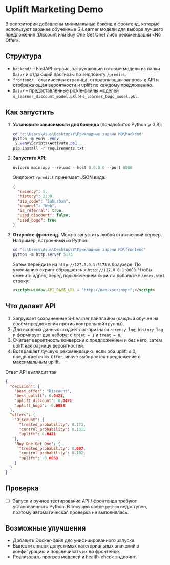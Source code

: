 # Uplift Marketing Demo

В репозитории добавлены минимальные бэкенд и фронтенд, которые используют заранее обученные S-Learner модели для выбора лучшего предложения (Discount или Buy One Get One) либо рекомендации «No Offer».

## Структура

- `backend/` – FastAPI‑сервис, загружающий готовые модели из папки `Data/` и отдающий прогнозы по эндпоинту `/predict`.
- `frontend/` – статическая страница, отправляющая запросы к API и отображающая вероятности и uplift по каждому предложению.
- `Data/` – предоставленные pickle‑файлы моделей `s_learner_discount_model.pkl` и `s_learner_bogo_model.pkl`.

## Как запустить

1. **Установите зависимости для бэкенда** (понадобится Python ⩾ 3.9):

   ```powershell
   cd "c:\Users\Asus\Desktop\У\Прикладные задачи МО\backend"
   python -m venv .venv
   .\.venv\Scripts\Activate.ps1
   pip install -r requirements.txt
   ```

2. **Запустите API**:

   ```powershell
   uvicorn main:app --reload --host 0.0.0.0 --port 8000
   ```

   Эндпоинт `/predict` принимает JSON вида:

   ```json
   {
     "recency": 5,
     "history": 2300,
     "zip_code": "Suburban",
     "channel": "Web",
     "is_referral": true,
     "used_discount": false,
     "used_bogo": true
   }
   ```

3. **Откройте фронтенд**. Можно запустить любой статический сервер. Например, встроенный из Python:

   ```powershell
   cd "c:\Users\Asus\Desktop\У\Прикладные задачи МО\frontend"
   python -m http.server 5173
   ```

   Затем перейдите на `http://127.0.0.1:5173` в браузере. По умолчанию скрипт обращается к `http://127.0.0.1:8000`. Чтобы сменить адрес, перед подключением скрипта добавьте в `index.html` строку:

   ```html
   <script>window.API_BASE_URL = "http://ваш-хост:порт";</script>
   ```

## Что делает API

1. Загружает сохранённые S-Learner пайплайны (каждый обучен на своём предложении против контрольной группы).
2. Для входных данных создаёт лог-признаки `recency_log`, `history_log` и формирует два набора: с `treat = 1` и `treat = 0`.
3. Считает вероятность конверсии с предложением и без него, затем uplift как разницу вероятностей.
4. Возвращает лучшую рекомендацию: если оба uplift ≤ 0, предлагается `No Offer`, иначе выбирается предложение с максимальным uplift.

Ответ API выглядит так:

```json
{
  "decision": {
    "best_offer": "Discount",
    "best_uplift": 0.0421,
    "uplift_discount": 0.0421,
    "uplift_bogo": -0.0053
  },
  "offers": {
    "Discount": {
      "treated_probability": 0.173,
      "control_probability": 0.131,
      "uplift": 0.0421
    },
    "Buy One Get One": {
      "treated_probability": 0.097,
      "control_probability": 0.102,
      "uplift": -0.0053
    }
  }
}
```

## Проверка

- [ ] Запуск и ручное тестирование API / фронтенда требуют установленного Python. В текущей среде `python` недоступен, поэтому автоматическая проверка не выполнялась.

## Возможные улучшения

- Добавить Docker-файл для унифицированного запуска.
- Вынести список допустимых категориальных значений в конфигурацию и подсвечивать их во фронтенде.
- Реализовать прогрев моделей и health-check эндпоинт.
